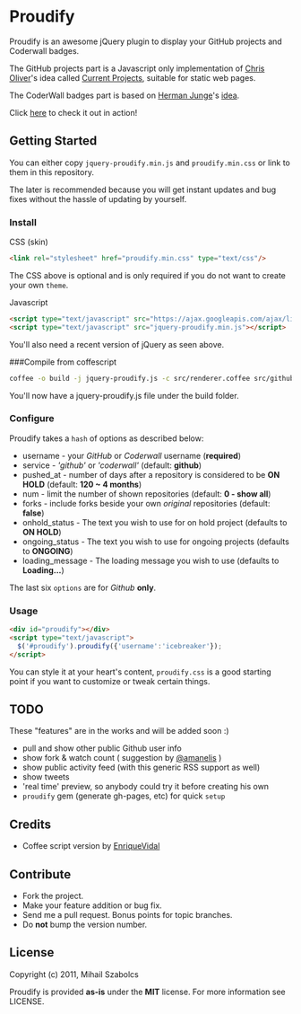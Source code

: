 Proudify
========
Proudify is an awesome jQuery plugin to display your GitHub projects and Coderwall badges.

The GitHub projects part is a Javascript only implementation of [Chris Oliver](https://github.com/excid3)'s idea called
[Current Projects](http://currentprojects.heroku.com/), suitable for static web pages.

The CoderWall badges part is based on [Herman Junge](http://hermanjunge.com/)'s 
[idea](http://hermanjunge.com/post/6131651487/coderwall-badge-in-your-blog-d).

Click [here](http://proudify.me) to check it out in action!

Getting Started
---------------
You can either copy `jquery-proudify.min.js` and `proudify.min.css` or 
link to them in this repository.

The later is recommended because you will get instant updates and
bug fixes without the hassle of updating by yourself.

### Install

CSS (skin)

```html
<link rel="stylesheet" href="proudify.min.css" type="text/css"/>
```

The CSS above is optional and is only required if you do not want to create your own `theme`.

Javascript

```html
<script type="text/javascript" src="https://ajax.googleapis.com/ajax/libs/jquery/1.7.0/jquery.min.js"></script>
<script type="text/javascript" src="jquery-proudify.min.js"></script>
```
You'll also need a recent version of jQuery as seen above.

###Compile from coffescript

```bash
coffee -o build -j jquery-proudify.js -c src/renderer.coffee src/github.coffee src/coderwall.coffee src/proudify.coffee
```

You'll now have a jquery-proudify.js file under the build folder.

### Configure

Proudify takes a `hash` of options as described below:

* username - your *GitHub* or *Coderwall* username (**required**)
* service - *'github'* or *'coderwall'* (default: **github**)
* pushed_at - number of days after a repository is considered to be **ON HOLD** (default: **120 ~ 4 months**) 
* num - limit the number of shown repositories (default: **0 - show all**)
* forks - include forks beside your own *original* repositories (default: **false**)
* onhold_status - The text you wish to use for on hold project (defaults to **ON HOLD**)
* ongoing_status - The text you wish to use for ongoing projects (defaults to **ONGOING**)
* loading_message - The loading message you wish to use (defaults to **Loading...**)

The last six `options` are for *Github* **only**.

### Usage

```html
<div id="proudify"></div>
<script type="text/javascript">
  $('#proudify').proudify({'username':'icebreaker'});
</script>
```
You can style it at your heart's content, `proudify.css` is a good starting point
if you want to customize or tweak certain things.

TODO
----
These "features" are in the works and will be added soon :)

* pull and show other public Github user info
* show fork & watch count ( suggestion by [@amanelis](https://github.com/amanelis) )
* show public activity feed (with this generic RSS support as well)
* show tweets
* 'real time' preview, so anybody could try it before creating his own
* `proudify` gem (generate gh-pages, etc) for quick `setup`

Credits
-------
* Coffee script version by [EnriqueVidal](https://github.com/EnriqueVidal)

Contribute
----------
* Fork the project.
* Make your feature addition or bug fix.
* Send me a pull request. Bonus points for topic branches.
* Do **not** bump the version number.

License
-------
Copyright (c) 2011, Mihail Szabolcs

Proudify is provided **as-is** under the **MIT** license. For more information see LICENSE.
